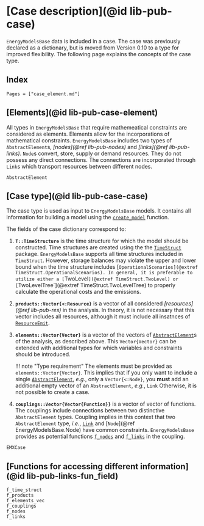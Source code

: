 # [Case description](@id lib-pub-case)

`EnergyModelsBase` data is included in a case.
The case was previously declared as a dictionary, but is moved from Version 0.10 to a type for improved flexibility.
The following page explains the concepts of the case type.

## Index

```@index
Pages = ["case_element.md"]
```

## [Elements](@id lib-pub-case-element)

All types in `EnergyModelsBase` that require mathemeatical constraints are considered as elements.
Elements allow for the incorporations of mathematical constraints.
`EnergyModelsBase` includes two types of `AbstractElement`s, *[nodes](@ref lib-pub-nodes)* and *[links](@ref lib-pub-links)*.
`Node`s convert, store, supply or demand resources.
They do not possess any direct connections.
The connections are incorporated through `Link`s which transport resources between different nodes.

```@docs
AbstractElement
```

## [Case type](@id lib-pub-case-case)

The case type is used as input to `EnergyModelsBase` models.
It contains all information for building a model using the [`create_model`](@ref) function.

The fields of the case dictionary correspond to:

1. **`T::TimeStructure`** is the time structure for which the model should be constructed.
   Time structures are created using the the [`TimeStruct`](https://sintefore.github.io/TimeStruct.jl/stable/) package.
   `EnergyModelsBase` supports all time structures included in `TimeStruct`.
   However, storage balances may violate the upper and lower bound when the time structure includes [`OperationalScenarios](@extref TimeStruct.OperationalScenarios).
   In general, it is preferable to utilize either a [`TwoLevel`](@extref TimeStruct.TwoLevel) or [`TwoLevelTree`](@extref TimeStruct.TwoLevelTree) to properly calculate the operational costs and the emissions.
2. **`products::Vector{<:Resource}`** is a vector of all considered *[resources](@ref lib-pub-res)* in the analysis.
   In theory, it is not necessary that this vector includes all resources, although it must include all insatnces of [`ResourceEmit`](@ref).
3. **`elements::Vector{Vector}`** is a vector of the vectors of [`AbstractElement`](@ref)s of the analysis, as described above.
   This `Vector{Vector}` can be extended with additional types for which variables and constraints should be introduced.

   !!! note "Type requirement"
       The elements must be provided as `elements::Vector{Vector}`.
       This implies that if you only want to include a single [`AbstractElement`](@ref), *e.g.*, only a `Vector{<:Node}`, you **must** add an additional empty vector of an `AbstractElement`, *e.g.*, `Link`
       Otherwise, it is not possible to create a case.

4. **`couplings::Vector{Vector{Function}}`** is a vector of vector of functions.
   The couplings include connections between two distinctive `AbstractElement` types.
   Coupling implies in this context that two `AbstractElement` type, *i.e.*, [`Link`](@ref) and [`Node`](@ref EnergyModelsBase.Node) have common constraints.
   `EnergyModelsBase` provides as potential functions [`f_nodes`](@ref) and [`f_links`](@ref) in the coupling.

```@docs
EMXCase
```

## [Functions for accessing different information](@id lib-pub-links-fun_field)

```@docs
f_time_struct
f_products
f_elements_vec
f_couplings
f_nodes
f_links
```
